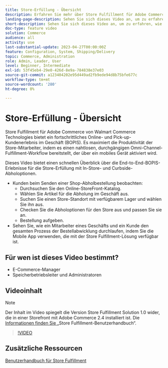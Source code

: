 ```yaml
---
title: Store-Erfüllung - Übersicht
description: Erfahren Sie mehr über Store Fulfillment für Adobe Commerce von Walmart Commerce Technologies, eine fortschrittliche Omnichannel-Fulfillment-Lösung, die Ihnen ein durchgängiges Online-Kauferlebnis und eine Abholung im Geschäft (BOPIS) bietet.
landing-page-description: Sehen Sie sich dieses Video an, um zu erfahren, wie die Store Fulfillment-Lösung Kunden die Bequemlichkeit der Abholung und Abholung von Mitarbeitern im Geschäft und am Rande des Geschäfts bietet, damit sie effizientere, für Mobilgeräte geeignete Fulfillment-Workflows nutzen können, um Abholaufträge zu sammeln, zu testen und an Kunden abzugeben.
short-description: Sehen Sie sich dieses Video an, um zu erfahren, wie die Store Fulfillment-Lösung Kunden die Bequemlichkeit der Abholung und Abholung von Mitarbeitern im Geschäft und am Rande des Geschäfts bietet, damit sie effizientere, für Mobilgeräte geeignete Fulfillment-Workflows nutzen können, um Abholaufträge zu sammeln, zu testen und an Kunden abzugeben.
doc-type: feature video
solution: Commerce
audience: all
activity: use
last-substantial-update: 2023-04-27T00:00:00Z
feature: Configuration, System, Shipping/Delivery
topic: Commerce, Administration
role: Admin, Leader, User
level: Beginner, Intermediate
exl-id: 53f45eb4-29e0-426d-8e9a-784838e37e03
source-git-commit: a123404202e95d449ad2fb9ede94d8b75bfe677c
workflow-type: tm+mt
source-wordcount: '280'
ht-degree: 0%

---
```


# Store-Erfüllung - Übersicht

Store Fulfillment für Adobe Commerce von Walmart Commerce Technologies bietet ein fortschrittliches Online- und Pick-up-Kundenerlebnis im Geschäft (BOPIS). Es maximiert die Produktivität der Store-Mitarbeiter, indem es einen nahtlosen, durchgängigen Omni-Channel-Fulfillment-Workflow bereitstellt, der über ein mobiles Gerät aktiviert wird.

Dieses Video bietet einen schnellen Überblick über die End-to-End-BOPIS-Erlebnisse für die Store-Erfüllung mit In-Store- und Curbside-Abholoptionen.

- Kunden beim Senden einer Shop-Abholbestellung beobachten:
   - Durchsuchen Sie den Online-StoreFront-Katalog.
   - Wählen Sie Artikel für die Abholung im Geschäft aus.
   - Suchen Sie einen Store-Standort mit verfügbarem Lager und wählen Sie ihn aus.
   - Checken Sie die Abholoptionen für den Store aus und passen Sie sie an.
   - Bestellung aufgeben.
- Sehen Sie, wie ein Mitarbeiter eines Geschäfts und ein Kunde den gesamten Prozess der Bestellabwicklung durchlaufen, indem Sie die Mobile App verwenden, die mit der Store Fulfillment-Lösung verfügbar ist.

## Für wen ist dieses Video bestimmt?

- E-Commerce-Manager
- Speicherbetriebsleiter und Administratoren

## Videoinhalt

>[!NOTE]
>
>Der Inhalt im Video spiegelt die Version Store Fulfillment Solution 1.0 wider, die in einer Storefront mit Adobe Commerce 2.4 installiert ist. Die [ Informationen finden Sie ](https://experienceleague.adobe.com/docs/commerce-merchant-services/store-fulfillment/introduction.html?lang=de) „Store Fulfillment-Benutzerhandbuch“.

>[!VIDEO](https://video.tv.adobe.com/v/3447544?quality=12&learn=on&captions=ger)

## Zusätzliche Ressourcen

[Benutzerhandbuch für Store Fulfillment](https://experienceleague.adobe.com/docs/commerce-merchant-services/store-fulfillment/introduction.html?lang=de)
